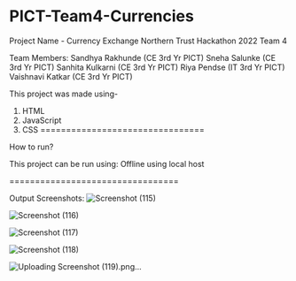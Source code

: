# PICT-Team4-Currencies

Project Name - Currency Exchange
Northern Trust Hackathon 2022 Team 4

Team Members:
Sandhya Rakhunde (CE 3rd Yr PICT)
Sneha Salunke (CE 3rd Yr PICT)
Sanhita Kulkarni (CE 3rd Yr PICT)
Riya Pendse (IT 3rd Yr PICT)
Vaishnavi Katkar (CE 3rd Yr PICT)

This project was made using-
1) HTML
2) JavaScript
3) CSS
================================

How to run?

This project can be run using:
Offline using local host

=================================


Output Screenshots:
![Screenshot (115)](https://user-images.githubusercontent.com/87440324/205910251-d3a8a86c-0a76-42f6-a95c-adc1d17f5b80.png)

![Screenshot (116)](https://user-images.githubusercontent.com/87440324/205910545-1778d1f6-b23a-4a25-ac31-f57c97f90353.png)

![Screenshot (117)](https://user-images.githubusercontent.com/87440324/205910544-398f6154-c469-42fb-bd19-8746e2885b40.png)

![Screenshot (118)](https://user-images.githubusercontent.com/87440324/205910543-4700e4f7-8071-4efd-bfa6-d3762b39a514.png)

![Uploading Screenshot (119).png…]()

